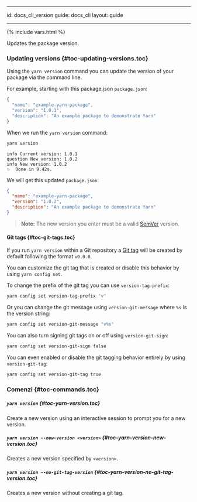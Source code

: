 * * *

id: docs_cli_version guide: docs_cli layout: guide

* * *

{% include vars.html %}

<p class="lead">Updates the package version.</p>

### Updating versions [](#toc-updating-versions){#toc-updating-versions.toc}

Using the `yarn version` command you can update the version of your package via the command line.

For example, starting with this package.json `package.json`:

```js
{
  "name": "example-yarn-package",
  "version": "1.0.1",
  "description": "An example package to demonstrate Yarn"
}
```

When we run the `yarn version` command:

```sh
yarn version
```

    info Current version: 1.0.1
    question New version: 1.0.2
    info New version: 1.0.2
    ✨  Done in 9.42s.
    

We will get this updated `package.json`:

```json
{
  "name": "example-yarn-package",
  "version": "1.0.2",
  "description": "An example package to demonstrate Yarn"
}
```

> **Note:** The new version you enter must be a valid [SemVer]({{url_base}}/docs/dependency-versions#toc-semantic-versioning) version.

#### Git tags [](#toc-git-tags){#toc-git-tags.toc}

If you run `yarn version` within a Git repository a [Git tag](https://git-scm.com/book/en/v2/Git-Basics-Tagging) will be created by default following the format `v0.0.0`.

You can customize the git tag that is created or disable this behavior by using `yarn config set`.

To change the prefix of the git tag you can use `version-tag-prefix`:

```sh
yarn config set version-tag-prefix "v"
```

Or you can change the git message using `version-git-message` where `%s` is the version string:

```sh
yarn config set version-git-message "v%s"
```

You can also turn signing git tags on or off using `version-git-sign`:

```sh
yarn config set version-git-sign false
```

You can even enabled or disable the git tagging behavior entirely by using `version-git-tag`:

```sh
yarn config set version-git-tag true
```

### Comenzi [](#toc-commands){#toc-commands.toc}

##### `yarn version` [](#toc-yarn-version){#toc-yarn-version.toc}

Create a new version using an interactive session to prompt you for a new version.

##### `yarn version --new-version <version>` [](#toc-yarn-version-new-version){#toc-yarn-version-new-version.toc}

Creates a new version specified by `<version>`.

##### `yarn version --no-git-tag-version` [](#toc-yarn-version-no-git-tag-version){#toc-yarn-version-no-git-tag-version.toc}

Creates a new version without creating a git tag.
